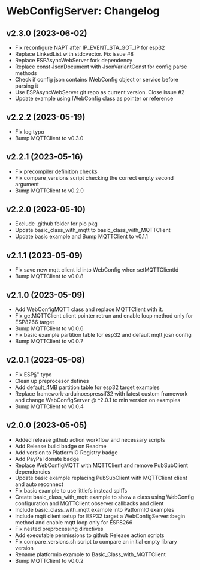 WebConfigServer: Changelog
==========================

v2.3.0 (2023-06-02)
------

* Fix reconfigure NAPT after IP_EVENT_STA_GOT_IP for esp32
* Replace LinkedList with std::vector. Fix issue #8
* Replace ESPAsyncWebServer fork dependency
* Replace const JsonDocument with JsonVariantConst for config parse methods
* Check if config json contains IWebConfig object or service before parsing it
* Use ESPAsyncWebServer git repo as current version. Close issue #2
* Update example using IWebConfig class as pointer or reference

v2.2.2 (2023-05-19)
------

* Fix log typo
* Bump MQTTClient to v0.3.0

v2.2.1 (2023-05-16)
------

* Fix precompiler definition checks
* Fix compare_versions script checking the correct empty second argument
* Bump MQTTClient to v0.2.0

v2.2.0 (2023-05-10)
------

* Exclude .github folder for pio pkg
* Update basic_class_with_mqtt to basic_class_with_MQTTClient
* Update basic example and Bump MQTTClient to v0.1.1

v2.1.1 (2023-05-09)
------

* Fix save new mqtt client id into WebConfig when setMQTTClientId
* Bump MQTTClient to v0.0.8

v2.1.0 (2023-05-09)
------

* Add WebConfigMQTT class and replace MQTTClient with it.
* Fix getMQTTClient client pointer retrun and enable loop method only  for ESP8266 target
* Bump MQTTClient to v0.0.6
* Fix basic example partition table for esp32 and default mqtt josn config
* Bump MQTTClient to v0.0.7

v2.0.1 (2023-05-08)
------

* Fix ESP§" typo
* Clean up preprocesor defines
* Add default_4MB partition table for esp32 target examples
* Replace framework-arduinoespressif32 with latest custom framework and change WebConfigServer @ ^2.0.1 to min version on examples
* Bump MQTTClient to v0.0.4

v2.0.0 (2023-05-05)
------

* Added release github action workflow and necessary scripts
* Add Release build badge on Readme
* Add version to PlatformIO Registry badge
* Add PayPal donate badge
* Replace WebConfigMQTT with MQTTClient and remove PubSubClient dependencies
* Update basic example replacing PubSubClient with MQTTClient client and auto reconnect
* Fix basic example to use littlefs instead spiffs
* Create basic_class_with_mqtt example to show a class using WebConfig configuration and MQTTClient observer callbacks and client
* Include basic_class_with_mqtt example into PatformIO examples
* Include mqtt client setup for ESP32 target a WebConfigServer::begin method and enable mqtt loop only for ESP8266
* Fix nested preprocessing directives
* Add executable permissions to github Release action scripts
* Fix compare_versions.sh script to compare an initial empty library version
* Rename platformio example to Basic_Class_with_MQTTClient
* Bump MQTTClient to v0.0.2
